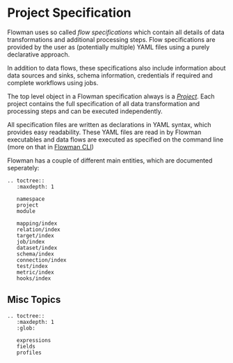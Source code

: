 # Project Specification

Flowman uses so called *flow specifications* which contain all details of data transformations
and additional processing steps. Flow specifications are provided by the user as (potentially 
multiple) YAML files using a purely declarative approach.  

In addition to data flows, these specifications also include information about data sources 
and sinks, schema information, credentials if required and complete workflows using jobs.

The top level object in a Flowman specification always is a [*Project*](project.md). Each
project contains the full specification of all data transformation and processing steps and
can be executed independently.

All specification files are written as declarations in YAML syntax, which provides easy 
readability. These YAML files are read in by Flowman executables and data flows are 
executed as specified on the command line (more on that in [Flowman CLI](../cli/flowexec.md))


Flowman has a couple of different main entities, which are documented seperately:

```eval_rst
.. toctree::
   :maxdepth: 1

   namespace
   project
   module

   mapping/index
   relation/index
   target/index
   job/index
   dataset/index
   schema/index
   connection/index
   test/index
   metric/index
   hooks/index
```


## Misc Topics
```eval_rst
.. toctree::
   :maxdepth: 1
   :glob:

   expressions
   fields
   profiles
```
